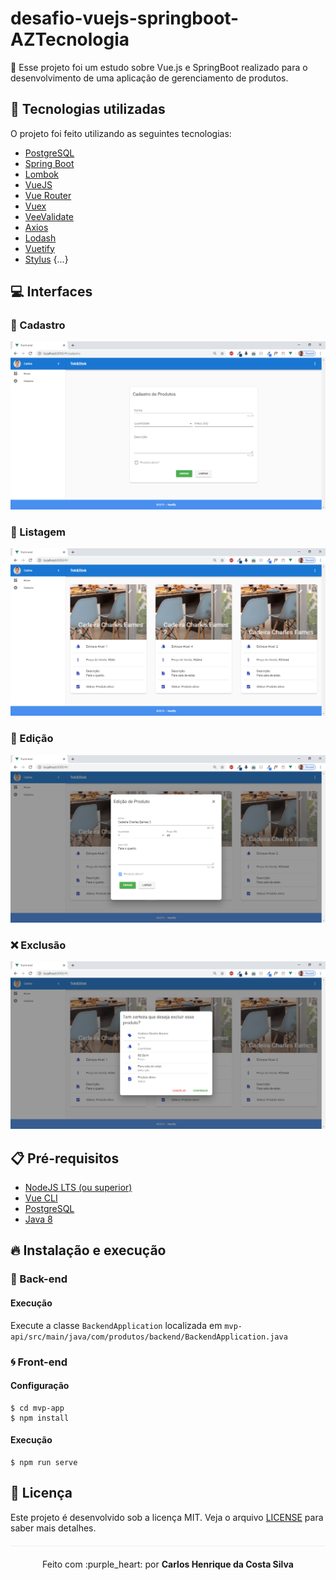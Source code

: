 # desafio-vuejs-springboot-AZTecnologia
:wrench: Esse projeto foi um estudo sobre Vue.js e SpringBoot realizado para o desenvolvimento de uma aplicação de gerenciamento de produtos.

## :rocket: Tecnologias utilizadas

O projeto foi feito utilizando as seguintes tecnologias:

- [PostgreSQL](https://www.postgresql.org/)
- [Spring Boot](https://spring.io/)
- [Lombok](https://projectlombok.org/)
- [VueJS](https://vuejs.org/)
- [Vue Router](https://router.vuejs.org/)
- [Vuex](https://vuex.vuejs.org/)
- [VeeValidate](https://logaretm.github.io/vee-validate/)
- [Axios](https://github.com/axios/axios)
- [Lodash](https://lodash.com/)
- [Vuetify](https://vuetifyjs.com/en/)
- [Stylus](https://stylus-lang.com/)
{...}

## :computer: Interfaces 

### :bust_in_silhouette: Cadastro
<p align="center">
    <img src="/mvp-app/public/img/register-product.png">
</p>

### :page_with_curl: Listagem
<p align="center">
    <img src="/mvp-app/public/img/list-products.png">
</p>

### :memo: Edição
<p align="center">
    <img src="/mvp-app/public/img/edit-product.png">
</p>

### :x: Exclusão
<p align="center">
    <img src="/mvp-app/public/img/delete-product.png">
</p>

## :clipboard: Pré-requisitos

- [NodeJS LTS (ou superior)](https://nodejs.org/en/)
- [Vue CLI](https://github.com/vuejs/vue-cli)
- [PostgreSQL](https://www.postgresql.org/)
- [Java 8](https://www.java.com/pt_BR/download/)

## :fire: Instalação e execução

### :bug: Back-end
#### Execução
Execute a classe `BackendApplication` localizada em `mvp-api/src/main/java/com/produtos/backend/BackendApplication.java`

### :cyclone: Front-end
#### Configuração

```
$ cd mvp-app
$ npm install
```
#### Execução
```
$ npm run serve
```

## :page_facing_up: Licença 
Este projeto é desenvolvido sob a licença MIT. Veja o arquivo [LICENSE](LICENSE.md) para saber mais detalhes.

<p align="center" style="margin-top: 20px; border-top: 1px solid #eee; padding-top: 20px;">Feito com :purple_heart: por <strong> Carlos Henrique da Costa Silva </strong> </p>
